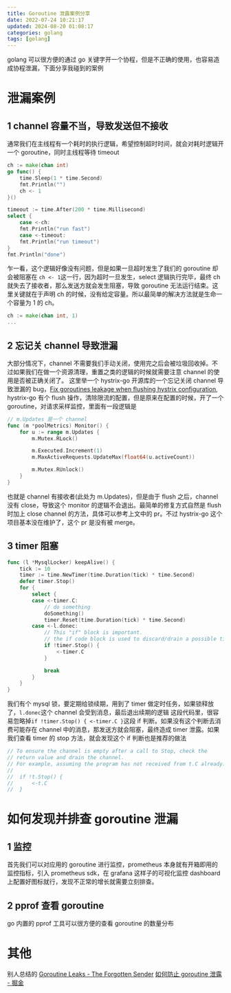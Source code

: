```yaml
---
title: Goroutine 泄露案例分享
date: 2022-07-24 10:21:17
updated: 2024-08-20 01:08:17
categories: golang
tags: [golang]
---
```

golang 可以很方便的通过 go 关键字开一个协程，但是不正确的使用，也容易造成协程泄漏，下面分享我碰到的案例
<!--more-->
# 泄漏案例
## 1 channel 容量不当，导致发送但不接收
通常我们在主线程有一个耗时的执行逻辑，希望控制超时时间，就会对耗时逻辑开一个 goroutine，同时主线程等待 timeout
```go
ch := make(chan int)
go func() {
    time.Sleep(1 * time.Second)
    fmt.Println("")
    ch <- 1
}()

timeout := time.After(200 * time.Millisecond)
select {
    case <-ch:
    fmt.Println("run fast")
    case <-timeout:
    fmt.Println("run timeout")
}
fmt.Println("done")
```
乍一看，这个逻辑好像没有问题，但是如果一旦超时发生了我们的 goroutine 却会被阻塞在 `ch <- 1`这一行，因为超时一旦发生，select 逻辑执行完毕，最终 ch 就失去了接收者，那么发送方就会发生阻塞，导致 goroutine 无法运行结束。这里关键就在于声明 ch 的时候，没有给定容量。所以最简单的解决方法就是生命一个容量为 1 的 ch。
```go
ch := make(chan int, 1)
...
```
## 2 忘记关 channel 导致泄漏
大部分情况下，channel 不需要我们手动关闭，使用完之后会被垃圾回收掉。不过如果我们在做一个资源清理，重置之类的逻辑的时候就需要注意 channel 的使用是否被正确关闭了。
这里举一个 hystrix-go 开源库的一个忘记关闭 channel 导致泄漏的 bug，[Fix goroutines leakage when flushing hystrix configuration](https://github.com/afex/hystrix-go/pull/64), hystrix-go 有个 flush 操作，清除限流的配置，但是原来在配置的时候，开了一个 goroutine，对请求采样监控，里面有一段逻辑是
```go
// m.Updates 是一个 channel
func (m *poolMetrics) Monitor() {
	for u := range m.Updates {
		m.Mutex.RLock()

		m.Executed.Increment(1)
		m.MaxActiveRequests.UpdateMax(float64(u.activeCount))

		m.Mutex.RUnlock()
	}
}
```
也就是 channel 有接收者(此处为 m.Updates)，但是由于 flush 之后，channel 没有 close，导致这个 monitor 的逻辑不会退出。最简单的修复方式自然是 flush 时加上 close channel 的方法，具体可以参考上文中的 pr。不过 hystrix-go 这个项目基本没在维护了，这个 pr 是没有被 merge。

## 3 timer 阻塞
```go
func (l *MysqlLocker) keepAlive() {
	tick := 10
	timer := time.NewTimer(time.Duration(tick) * time.Second)
	defer timer.Stop()
	for {
		select {
		case <-timer.C:
			// do something
            doSomething()
			timer.Reset(time.Duration(tick) * time.Second)
		case <-l.donec:
			// This "if" block is important.
			// the if code block is used to discard/drain a possible timer notification
			if !timer.Stop() {
				<-timer.C
			}

			break
		}
	}
}
```
我们有个 mysql 锁，要定期给锁续期，用到了 timer 做定时任务，如果锁释放了，`l.donec`这个 channel 会受到消息，最后退出续期的逻辑
这段代码里，很容易忽略掉`if !timer.Stop() { <-timer.C }`这段 if 判断。如果没有这个判断去消费可能存在 channel 中的消息，那发送方就会阻塞，最终造成 timer 泄露。如果我们查看 timer 的 stop 方法，就会发现这个 if 判断也是推荐的做法
```go
// To ensure the channel is empty after a call to Stop, check the
// return value and drain the channel.
// For example, assuming the program has not received from t.C already:
//
// 	if !t.Stop() {
// 		<-t.C
// 	}
```
# 如何发现并排查 goroutine 泄漏
## 1 监控
首先我们可以对应用的 goroutine 进行监控，prometheus 本身就有开箱即用的监控指标，引入 prometheus sdk，在 grafana 这样子的可视化监控 dashboard 上配置好图标就行，发现不正常的增长就需要立刻排查。
## 2 pprof 查看 goroutine
go 内置的 pprof 工具可以很方便的查看 goroutine 的数量分布

# 其他
别人总结的
[Goroutine Leaks - The Forgotten Sender](https://www.ardanlabs.com/blog/2018/11/goroutine-leaks-the-forgotten-sender.html)
[如何防止 goroutine 泄露 - 掘金](https://juejin.cn/post/6844903891935461383)

